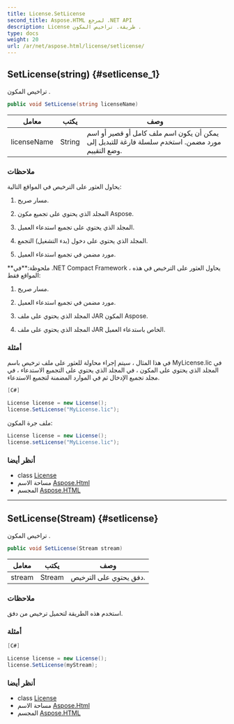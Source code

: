 ```yaml
---
title: License.SetLicense
second_title: Aspose.HTML لمرجع .NET API
description: License طريقة. تراخيص المكون .
type: docs
weight: 20
url: /ar/net/aspose.html/license/setlicense/
---
```

## SetLicense(string) {#setlicense_1}

تراخيص المكون .

```csharp
public void SetLicense(string licenseName)
```

| معامل | يكتب | وصف |
| --- | --- | --- |
| licenseName | String | يمكن أن يكون اسم ملف كامل أو قصير أو اسم مورد مضمن. استخدم سلسلة فارغة للتبديل إلى وضع التقييم. |

### ملاحظات

يحاول العثور على الترخيص في المواقع التالية:

1. مسار صريح.

2. المجلد الذي يحتوي على تجميع مكون Aspose.

3. المجلد الذي يحتوي على تجميع استدعاء العميل.

4. المجلد الذي يحتوي على دخول (بدء التشغيل) التجمع.

5. مورد مضمن في تجميع استدعاء العميل.

**ملحوظة:**في .NET Compact Framework ، يحاول العثور على الترخيص في هذه المواقع فقط:

1. مسار صريح.

2. مورد مضمن في تجميع استدعاء العميل.

2. المجلد الذي يحتوي على ملف JAR المكون Aspose.

3. المجلد الذي يحتوي على ملف JAR الخاص باستدعاء العميل.

### أمثلة

في هذا المثال ، سيتم إجراء محاولة للعثور على ملف ترخيص باسم MyLicense.lic في المجلد الذي يحتوي على  المكون ، في المجلد الذي يحتوي على التجميع الاستدعاء ، في مجلد تجميع الإدخال ثم في الموارد المضمنة لتجميع الاستدعاء.

```csharp
[C#]

License license = new License();
license.SetLicense("MyLicense.lic");
```

ملف جرة المكون:

```csharp
License license = new License();
license.setLicense("MyLicense.lic");
```

### أنظر أيضا

* class [License](../)
* مساحة الاسم [Aspose.Html](../../license/)
* المجسم [Aspose.HTML](../../../)

---

## SetLicense(Stream) {#setlicense}

تراخيص المكون .

```csharp
public void SetLicense(Stream stream)
```

| معامل | يكتب | وصف |
| --- | --- | --- |
| stream | Stream | دفق يحتوي على الترخيص. |

### ملاحظات

استخدم هذه الطريقة لتحميل ترخيص من دفق.

### أمثلة

```csharp
[C#]

License license = new License();
license.SetLicense(myStream);
```

### أنظر أيضا

* class [License](../)
* مساحة الاسم [Aspose.Html](../../license/)
* المجسم [Aspose.HTML](../../../)


